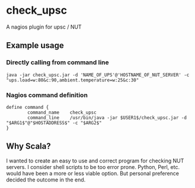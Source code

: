 # check_upsc
A nagios plugin for upsc / NUT

## Example usage

### Directly calling from command line

```
java -jar check_upsc.jar -d 'NAME_OF_UPS'@'HOSTNAME_OF_NUT_SERVER' -c "ups.load=w:80&c:90,ambient.temperature=w:25&c:30"
```

### Nagios command definition

```
define command {
        command_name    check_upsc
        command_line    /usr/bin/java -jar $USER1$/check_upsc.jar -d "$ARG1$"@"$HOSTADDRESS$" -c "$ARG2$"
}
```		

## Why Scala?

I wanted to create an easy to use and correct program for checking NUT
servers. I consider shell scripts to be too error prone. Python, Perl,
etc. would have been a more or less viable option. But personal
preference decided the outcome in the end.
